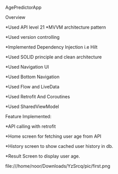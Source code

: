 AgePredictorApp

Overview

*Used API level 21 *MVVM architecture pattern

*Used version controlling

*Implemented Dependency Injection i.e Hilt

*Used SOLID principle and clean architecture

*Used Navigation UI

*Used Bottom Navigation

*Used Flow and LiveData

*Used Retrofit And Coroutines

*Used SharedViewModel

Feature Implemented:

*API calling with retrofit

*Home screen for fetching user age from API

*History screen to show cached user history in db.

*Result Screen to display user age.

 file:///home/noor/Downloads/YzSrcq/pic/first.png
